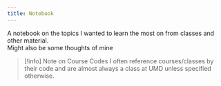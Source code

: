```yaml
---
title: Notebook
---
```

A notebook on the topics I wanted to learn the most on from classes and other material.  
Might also be some thoughts of mine

> [!info] Note on Course Codes
> I often reference courses/classes by their code and are almost always a class at UMD unless specified otherwise.

